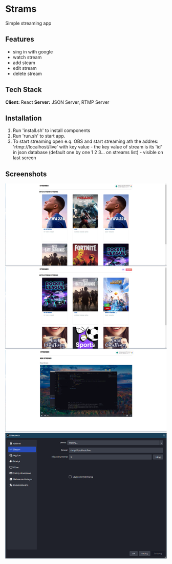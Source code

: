 
# Strams
Simple streaming app

## Features

- sing in with google
- watch stream
- add steam
- edit stream
- delete stream


## Tech Stack

**Client:** React
**Server:** JSON Server, RTMP Server



## Installation
1. Run 'install.sh' to install components
2. Run 'run.sh' to start app.
3. To start streaming open e.q. OBS and start streaming ath the addres: 'rtmp://localhost/live' with key value - the key value of stream is its 'id' in json database (default one by one 1 2 3... on streams list) - visible on last screen

## Screenshots

![App Screenshot](1.png)
![App Screenshot](2.png)
![App Screenshot](3.png)
![App Screenshot](4.png)

